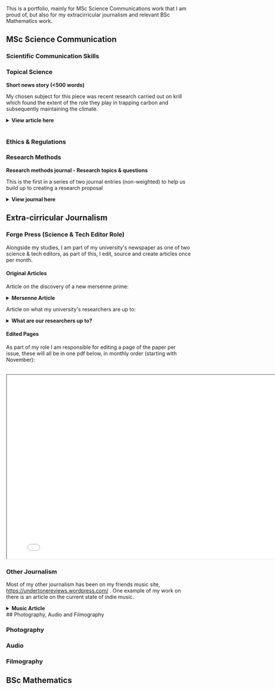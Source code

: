 
This is a portfolio, mainly for MSc Science Communications work that I am proud of, but also for my extracirricular journalism and relevant BSc Mathematics work.

## MSc Science Communication

### Scientific Communication Skills

### Topical Science

<b>Short news story (<500 words) </b> <br/>

My chosen subject for this piece was recent research carried out on krill which found the extent of the role they play in trapping carbon and subsequently maintaining the climate. <br/>

<details> 
  <summary> <b> View article here </b> </summary>
Tiny crustaceans found in the Antarctic are vital for our climate, but face fatal risks, biologists from Imperial have found. <br/>
<br/>

Euphausiacea, or as they are informally known, krill, are crustaceans that play an important role in biodiversity and population stability. But they are so much more; research carried out by Imperial has found Antarctic krill also to be responsible for a surprising amount of carbon locking; however, climate change and fishing are having a direct impact on the population. <br/>
<br/>

“Though delicious for whales, krill are also climate engineers, helping to lock carbon deeper in the ocean where it cannot return to the atmosphere so quickly.” Said Dr Anna Belcher, Ecological Biogeochemist at the British Antarctic Survey. <br/>
<br/>

Carbon locking is a result of photosynthesis, this is the process by which chlorophyll-containing plants absorb carbon dioxide from the environment and release oxygen. After that, the carbon remains trapped within the plant until it dies. Instead of photosynthesising themselves, these crustaceans eat microscopic plants known as phytoplankton. The carbon is subsequently trapped within the krill. Once their stomachs are filled, they migrate vertically down to the deep ocean, where they release the carbon through malting and faeces. <br/>
<br/>

This will stay trapped in the bottom of the ocean for at least 100 years, rendering the Southern Ocean a carbon sink capable of holding the equivalent of between 4 and 46 billion dollars of storage from their massive 20 million metric tonnes per year, which is comparable to levels within salt marshes, mangroves, and seagrass habitats. <br/>
<br/>

Other examples of carbon sinks include oil and natural gases; however, due to human consumption, these are depleting and releasing carbon dioxide into the atmosphere. Krill not only maintains aquatic populations but also prevents us from burning up any quicker than we already are. <br/>
<br/>

Despite this, it is not all good news for the krill; global warming and fishing practices are causing them to die out at a worrying rate. For fishing, they are caught for food and bait, losing their own populations and unintentionally contributing to the loss of other species. Furthermore, they face increasing polar temperatures. Water temperatures on the west Antarctic peninsula have risen by 1°C since 1955, causing a significant change for species that have evolved to specific conditions. <br/>
<br/>

Measures must be taken to conserve the earth's krill and, as a result, our atmosphere. <br/>
<br/>

“The health of the Antarctic ecosystem hinges on how much krill is available in the future.” Jen Walsh stressed after working in the Southern Ocean. <br/>
<br/>

Research found that at least 30% of global oceans must be protected from fishing practices to maintain a sustainable krill population. One example of this in the Southern Ocean is Area 48, where an annual krill catching limit of 620,000 metric tonnes per year was set. This is due to numbers reaching a 450,781 metric tonne high in 2020. <br/>
<br/>
 
Fishing has been addressed, but measures are useless if our oceans continue to heat up. 

</details>

<br/>

### Ethics & Regulations

### Research Methods

<b> Research methods journal - Research topics & questions </b> <br/>

This is the first in a series of two journal entries (non-weighted) to help us build up to creating a research proposal

<details> 
  <summary> <b> View journal here </b> </summary>
Within my science communication degree, my research interests are centred around delving into the current gap of information both in the general public and people of power regarding the spread of diseases, epidemics, and pandemics, with a focus on modern health events. I am interested in firstly finding the extent of this gap of knowledge but also figuring out how best to tackle this inequality using research and knowledge from professionals in the field. <br/>
  <br/>
I chose this research area since I have previously been taught a lot about the mathematics and systems behind how diseases spread and how to combat them in an efficient way. This was my favourite section of my bachelors, as I felt like I had truly understood why certain government measures are put in place; however, it took going to university to find out. A lot of the public and influential individuals, such as those in parliament, may be less informed, especially depending on the media they consume. For example, if someone consumes GB news, they are more likely to hold right-wing values (see Patrona. 2024), and this can have a knock-on effect on what they believe the causes and methods to deal with them are. <br/>
  <br/>
Frackowiak et. al. found that liberal views reduced discriminatory views against immigrants as well as more trust in the scientists, whereas the opposite was true for the conservative group (see Frackowiak et al. 2023). One example of this type of media was ex-American President Trump framing COVID-19 as the “Chinese virus” (see Bolsen et al. 2020). Combatting this type of misinformation may be an impossible task in the current political climate, but figuring out how to communicate efficiently should bring more clarity on how to signal the truth. <br/>
  <br/>
This has been incredibly relevant over the past few years globally with events such as COVID-19 and the health ministry’s approach to dealing with it on top of the prime minister holding parties during lockdown, all whilst he was lying to the country and parliament (see Bowman et al. 2023). <br/>
  <br/>
The main research questions that I want to understand more are as follows:
<ul>
  <li>How much would policymakers/politicians know about how to deal with another pandemic?</li>
  <li>How big is the knowledge gap between professionals and the general public? How can it be closed?</li>
  <li>What are the best methods of communicating around big health events like COVID?</li>
</ul>
 
During my dissertation, I will undertake my own primary research. I will create questionnaires and surveys for both educated and uneducated groups about the spread of diseases to highlight the main differences within knowledge levels and the forms of media they would find most helpful. I aim to talk to the professionals from my undergraduate school who specialise in the field and ask what their opinions on the education of mathematical biology and how they think this information should be spread are. I also aim to interview local politicians from a range of parties to see what they know and how much they are willing to learn and use in their campaigns. <br/>
<br/>

Outside of my own primary research, I will be mainly using academic journals, both on the scientific side of the problem and also the commentaries made on past events and actions. <br/>
<br/>
<b>Bibliography</b> </br>
<br/>

Bolsen, T., Palm, R. and Kingsland, J.T. (2020). Framing the Origins of COVID-19. Science Communication, [online] 42(5). doi:https://doi.org/10.1177/1075547020953603. <br/>

Bowman, D.C. and Roe-Crines, A.S. (2023). The End of the Rhetorical Line? The ‘Partygate’ Investigation into former UK Prime Minister, Boris Johnson. The Political Quarterly, 94(3). doi:https://doi.org/10.1111/1467-923x.13296. <br/>

Frackowiak, M., Pascale Sophie Russell, Rusconi, P., Fasoli, F. and Smadar Cohen‐Chen (2023). Political orientation, trust and discriminatory beliefs during the COVID‐19 pandemic: Longitudinal evidence from the United Kingdom. British Journal of Social Psychology, 62(4), pp.1897–1924. doi:https://doi.org/10.1111/bjso.12662. <br/>
‌Patrona, M. (2024). ‘Softballs’ for ‘Hardballs’: The congenial political interview on right-wing partisan TV news outlets. Journalism. doi:https://doi.org/10.1177/14648849241228096. <br/>
</details>

## Extra-cirricular Journalism

### Forge Press (Science & Tech Editor Role)

Alongside my studies, I am part of my university's newspaper as one of two science & tech editors, as part of this, I edit, source and create articles once per month.

#### <b>Original Articles</b>

Article on the discovery of a new mersenne prime:

<details> 
  <summary> <b> Mersenne Article </b> </summary>
New prime discovery blows previous records out of the water. <br/>
<br/>

Recently, both the largest Mersenne prime and the largest prime in general was found, this is a very important discovery in the areas of mathematics and computational power. This was the 52<sup>nd</sup> Mersenne prime ever found and between the previous discovery and this one, it took mathematicians 7 years using specialist software to do so. <br/>
<br/>

A Mersenne prime is a prime number of the form 2<sup>p</sup> - 1 where p is a pre-existing prime number. To start with, these numbers are small, the first three being 3, 7 and 31 but very quickly ramps up, with the 10<sup>th</sup> Mersenne already reaching 27 digits. In 1995, in aide of finding these huge numbers, the Great Internet Mersenne Prime Search (GIMPS) was set up to corroborate efforts by several mathematicians as well as releasing free software for the sole purpose of finding Mersennes. <br/>
<br/>

Luke Durant, an ex-NVIDIA employee turned researcher was the person responsible for the discovery, he did this by creating a “cloud supercomputer” of GPUs all simultaneously using the GIMPS software. This resulted in the discovery of a number 16 million digits larger than the 51st Mersenne prime, a 41 million digit number I can’t even begin to type out. But in the form mentioned earlier, this is written as 2<sup>136,279,841</sup> - 1. <br/>
<br/>

New prime numbers are a very relevant concept with applications within mathematics and computer science. After the searching process, these numbers need to be checked since the  calculations have many stages where it can go wrong, for example, 2<sup>74,207,281</sup> - 1 took roughly 34 quadrillion steps. Checking these primes helps consolidate otherwise hard to verify algorithms. This algorithm checking helps train GPUs to become more efficient. <br/>
<br/>

In mathematics, and specifically number theory, prime numbers are and have always been an area of great interest. Mersenne primes have a particular link to perfect numbers, these are numbers where the number itself is equal to the sum of all its divisors. This tell us that if 2<sup>p</sup> - 1 is a prime, then 2<sup>p - 1</sup>(2<sup>p</sup> - 1) is a perfect number. <br/>
<br/>

Luke received $3000 for this discovery, but is using this to donate towards the Alabama School of Math and Science, so clearly did it out of passion for the field. <br/>
<br/>

</details>

Article on what my university's researchers are up to:

<details> 
  <summary> <b> What are our researchers up to? </b> </summary>
What are our researchers up to? A university-wide view at Sheffield's recent work <br/>
<br/>

All over university, the lecturers we know and see every week, are all highly accomplished academics, with a plethora of research topics and papers between them. In recent months there have been some incredible advancements spearheaded by both the researchers at this uni and their research teams. These range from conservation efforts within turtle populations to developments in 6G networks. This article will explore several of these.<br/>
<br/>

<b>Biologists find new information about turtle fertility.</b> <br/>
<br/>

In first-of-its-kind research, scientists from Sheffield University have developed techniques to help understand the fertility rates within turtles and tortoises. To do this, the team, led by PhD student Alessia Lavigne, used microscopic techniques, mainly developed for bird eggs to freeze and subsequently analyse their states.<br/>
<br/>

These experiments led to the discovery that 75% of undeveloped eggs that had been viewed were fertilised, however contained embryos that died at an early stage. This was mainly true for wild sea turtles, whereas with giant turtles, it was found that their problems lie in the fertilisation rate.<br/>
<br/>

This research has helped conservation teams differ their focus for various species, for example, protecting wild turtle's embryonic growth via looking after nests.<br/>
<br/>

<b>Bioscientists uncover the MRSA mechanism responsible for its antibiotic resistance.</b><br/>
<br/>

MRSA is one of the most prolific bacteria and is typically harmless outside the body. But when it gets in, it causes more than 120,000 deaths per year. This bacteria is infamous for its antibiotic resistance, being resistant to the entire group of beta-lactams.<br/>
<br/>

Previous work found that this was due to a new cell wall enzyme tailored to survive antibiotic exposure, but this isn’t everything. The multidisciplinary team of Bioscience’s Dr Simon Foster and Physics’ Dr Jamie Hobbs found that MRSA has evolved to have a division mechanism, allowing the bacteria to grow, split, and spread.<br/>
<br/>

This research has huge potential to help us develop more effective antibiotics and hopefully lower the risk of MRSA.<br/>
<br/>

<b>Engineering professor set to drive the push for 6G networks.</b><br/>
<br/>

After being awarded a prestigious research chair from the Royal Academy of Engineering, Professor Timothy O’Farrell FREng will work with Keysight Technologies with the goal of developing new waveforms for transmitting signals.<br/>
<br/>

Instead of the single waveforms used in earlier networks including 4G and 5G, 6G presents the problem of finding a method using multiple waveforms simultaneously since single waveforms aren’t an option. This is especially promising after the university opened the UKs first 6G radio systems facility.<br/>
<br/>

As O’Farrell stated, “6G will be an important technology in people’s lives beyond 2030.”<br/>
<br/>


</details>


#### <b>Edited Pages</b>

As part of my role I am responsible for editing a page of the paper per issue, these will all be in one pdf below, in monthly order (starting with November):<br/>
<br/>

<iframe
  width = "800"
  height = "500"
  src="forge_merge.pdf"></iframe>

### Other Journalism

Most of my other journalism has been on my friends music site, <a href="url"> https://undertonereviews.wordpress.com/ </a>. One example of my work on there is an article on the current state of indie music.

<details> 
  <summary> <b> Music Article </b> </summary>
<b> Britain’s new age indie scene – a new sound is on the rise and you don’t want to miss out </b><br/>
  <br/>
A new wave of indie music has been brewing and the potential isn’t barred by any limits. Indie music has been huge in the UK for as long as I remember, but new factors are changing the sound of the new up-and-coming talent into something completely different. By Matthew Rowe. <br/>
<br/>

Indie music has often been praised as the voice of the younger generation, and you will often find that the youth will associate themselves with the sound of the ever-recognisable tunes of the Arctic Monkeys, the Strokes, and Pulp, just to name a few. These are big household names who have helped develop and create their own indie sound, one that will certainly never be forgotten. However, more recently, there has been a huge burst of creativity within the indie scene, with a lot of new talent alongside it. These new artists are helping preserve the meaning of indie while putting their own twist on it.<br/>
<br/>

As a genre, indie music has a massive cultural significance that can’t be ignored. For one, the university experience I’ve enjoyed wouldn’t have been anywhere as good without it. You can’t go to a party without soaking up indie music and its culture. My personal favourite venue, The Leadmill, is host to many indie nights out and so many great gigs; it is truly a hub of musical exploration and a place to have a damn good time (bless the £1.50 doubles). <br/>
<br/>

The sound may be developing but some things in indie don’t change. Themes in indie songs still follow consistent themes and messages. If I had a pound for every reference to how bad the Tories are in an indie song, I’d be deemed a Conservative voter. But this is what it’s all about: the voice of the youth expressing their opinions on a vast amount of issues both inside the UK and globally, one example being Declan McKenna‘s British Bombs, a modern-day cult classic that is recognisable instantaneously. The standard themes are being followed but some have rightfully been pushed further than others. Ideas of identity, self-worth and female empowerment have been made so much more vocal, creating an insight into issues recently pushed into the public’s eye, often to the distaste of the older generation. Two songs that I think show this beautifully are Lime Garden’s I Want To Be You and CMAT’s Whatever’s Inconvenient. The sounds of the greats don’t lose their value and are often replicated by bands wanting to reach the great hits their predecessors had. This is shown by Sheffield-based band The Reytons, who have adapted local legends and the Arctic Monkeys sound relatively successfully. If you are ever on a night out, it’s unexplainable, but the atmosphere will become electric whenever an indie banger comes on. <br/>
<br/>

These developments can’t purely be put down to indie music; the music scene as a whole has shifted in recent years. Huge developments in UK jazz, post-punk and rap have all had their impact on the genre, elevating it to a whole new level. This allows a level of creativity and it shows. Post-punk has had such an amazing impact; artists such as BC,NR have had such a huge impact, and other bands in the crank wave subgenre are interchangeable with indie. Hard-hitting indie bands Do Nothing, Dry Cleaning, and Courting are great examples of the development of indie in the post-punk direction. This isn’t the only way the scene has developed; spoken word has snuck its way in almost seamlessly. Leeds band Yard Act are a great example of this, often leaving the preconceptions of how an indie song should be laid out, allowing them to both create standard songs with funky hooks but also much more solemn monologues. This sound is also shown by the much more popular Wet Leg. <br/>
<br/>

Outside of the UK, very unexpected artists have been entering the domain. Rapper Lil Yachty gained a reputation for creating rap songs such as iSpy, but last year he took a huge risk by entering alternative indie with the very influential album Let’s Start Here. This was a complete change in vibe for the American artist but it paid off. The song Drive Me Crazy! is a perfect example of this new experimental feel he was going for, creating a perfect example of how the genre of rap has been infused into indie. The concept has been around for a while. Years ago, Arctic Monkeys collaborated with British icon Dizzie Rascal to create Temptation Greets You Like Your Naughty Friend. Bloc Party is known for mixing the two consistently, but it’s incredibly promising to see otherwise unexpected artists entering the subgenre. <br/>
<br/>

Here are some songs by the insane new talent that you need to hear:<br/>
<br/>
 <ul>
<li>I Want To Be You – Lime Garden (Single)</li>
 </ul> <br/>
This song is a perfect embodiment of how the standards held by those famous on TV lead to innate jealousy and a desire to change their body and lifestyle, highlighting the huge issues of being surrounded by these fake idols. This is consistent in Lime Garden’s music, a girl band who seamlessly expresses modern issues in their songs <br/>
<br/>

 <ul>
<li>Nearly Daffodils – English Teacher (Nearly Daffodils)</li>
 </ul> <br/>

Heavily post-punk inspired band English Teacher often takes a heavier, rock feel to indie, especially in this song sounding akin to a hybrid of Fontaines D.C., Dry Cleaning, and Wet Leg. The singer, ironically named Lily Fontaine, bridges the gap between a harsh, brutal instrumental and a much more melodic and soothing voice, despite still being able to shout out to drive home the whole point: “You can lead water to the daffodils, but you can’t make them drink.” Fontaine’s range is shown in their discography, with much more melancholy compositions like Mastermind Specialism and a poetic start to Yorkshire Tapas.<br/>
<br/>

 <ul>
<li>R Entertainment – Sports Team (Gulp!)</li>
 </ul> <br/>

It wouldn’t be a list of indie recommendations if I didn’t mention Cambridge-formed band Sports Team, who gained notoriety in 2020 with their debut album Deep Down Happy and many of my favourite indie rock songs, such as Stations of the Cross. They haven’t slowed down since, going on several tours or releasing a second album, Gulp!. This album hasn’t gained as much traction as their debut, but in my opinion it has songs of the same or even better quality. R Entertainment is my pick from this album, a commentary on how desensitised the general public has become to otherwise shocking content and how war, homicide, and car crashes have become almost trivial to us. “They’re mowing us down, for R entertainment.” The slang just emphasises how much of an issue it is in the UK.<br/>
<br/>

 <ul>
<li>I Wanna Be a Cowboy, Baby! – CMAT (If My Wife New I’d Be Dead)</li>
 </ul><br/>

CMAT has one of the most impressive voices I have ever heard. Hailing from Ireland, she doesn’t hold back with her loud, passion-filled choruses. I had the pleasure of seeing her live recently, and I was amazed her voice hadn’t died by the end of a nearly three hour action packed and downright fun set. Her song I Wanna Be a Cowboy, Baby! covers so many issues while being an incredibly catchy banger. Several people in the crowd donned cowboy hats for the gig. Issues of self-identity and empowerment are covered here with lines such as “But I break down every time I’m on the scales” and “My style icon is the wolverine / Between each finger lies the key / To getting home without a buckaroo.” These lines emphasise issues of body standards as well as how society and men will often go out with the pure intention of going home with someone and view women as objects, the keys referencing needing self-defense on a day-to-day basis. Her discography covers so many deep issues while maintaining high quality and listenability.<br/>
<br/>

The British music scene and indie as a whole are in great hands; these new talents have already achieved brilliant things, from widely acclaimed albums to supporting huge global talents to having their own national and international tours. I can’t wait to see what they are capable of and how other genres will continue to influence both new and established artists. The Arctic Monkeys delving into more lounge and art rock is a great example of this. To conclude, please give the new indie scene a listen, specifically the songs mentioned above. <br/>
<br/>
 </details>
## Photography, Audio and Filmography

### Photography

### Audio

### Filmography

## BSc Mathematics


